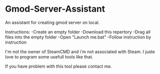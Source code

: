 # Gmod-Server-Assistant
An assistant for creating gmod server on local.

Instructions:
-Create an empty folder
-Download this repertory
-Drag all files into the empty folder
-Open "Launch me.bat"
-Follow instruction by instruction

I'm not the owner of SteamCMD and i'm not associated with Steam.
I juste love to program some usefull tools like that.

If you have problem with this tool please contact me.
